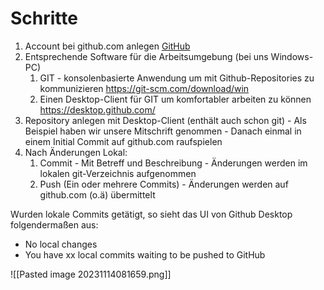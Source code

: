 # Schritte

1. Account bei github.com anlegen [GitHub](https://github.com/)
2. Entsprechende Software für die Arbeitsumgebung (bei uns Windows-PC)
	1. GIT - konsolenbasierte Anwendung um mit Github-Repositories zu kommunizieren
		https://git-scm.com/download/win
	3. Einen Desktop-Client für GIT um komfortabler arbeiten zu können
		https://desktop.github.com/
3. Repository anlegen mit Desktop-Client (enthält auch schon git) - Als Beispiel haben wir unsere Mitschrift genommen - Danach einmal in einem Initial Commit auf github.com raufspielen
4. Nach Änderungen Lokal:
	1. Commit - Mit Betreff und Beschreibung - Änderungen werden im lokalen git-Verzeichnis aufgenommen
	2. Push (Ein oder mehrere Commits) - Änderungen werden auf github.com (o.ä) übermittelt

Wurden lokale Commits getätigt, so sieht das UI von Github Desktop folgendermaßen aus:
- No local changes
- You have xx local commits waiting to be pushed to GitHub

![[Pasted image 20231114081659.png]]